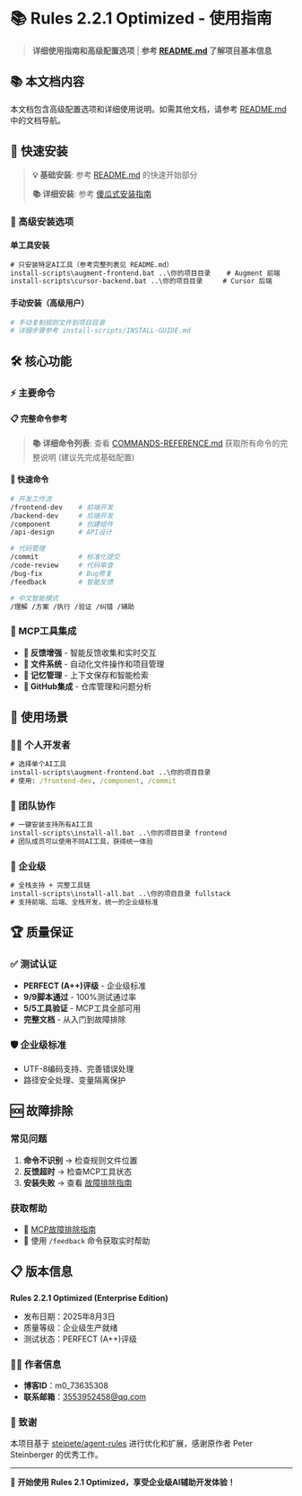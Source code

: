 # 📚 Rules 2.2.1 Optimized - 使用指南

> **详细使用指南和高级配置选项** | **参考 [README.md](README.md) 了解项目基本信息**

## 📚 本文档内容

本文档包含高级配置选项和详细使用说明。如需其他文档，请参考 [README.md](README.md) 中的文档导航。

## 🚀 快速安装

> **💡 基础安装**: 参考 [README.md](README.md) 的快速开始部分
>
> **📚 详细安装**: 参考 [傻瓜式安装指南](install-scripts/INSTALL-GUIDE.md)
### 🎯 高级安装选项

#### 单工具安装
```cmd
# 只安装特定AI工具（参考完整列表见 README.md）
install-scripts\augment-frontend.bat ..\你的项目目录    # Augment 前端
install-scripts\cursor-backend.bat ..\你的项目目录     # Cursor 后端
```

#### 手动安装（高级用户）
```bash
# 手动复制规则文件到项目目录
# 详细步骤参考 install-scripts/INSTALL-GUIDE.md
```

## 🛠️ 核心功能

### ⚡ 主要命令

#### 📋 完整命令参考

> **📚 详细命令列表**: 查看 [COMMANDS-REFERENCE.md](COMMANDS-REFERENCE.md) 获取所有命令的完整说明 (建议先完成基础配置)


#### 🎯 快速命令
```bash
# 开发工作流
/frontend-dev    # 前端开发
/backend-dev     # 后端开发
/component       # 创建组件
/api-design      # API设计

# 代码管理
/commit          # 标准化提交
/code-review     # 代码审查
/bug-fix         # Bug修复
/feedback        # 智能反馈

# 中文智能模式
/理解 /方案 /执行 /验证 /纠错 /辅助
```

### 🔧 MCP工具集成
- **💬 反馈增强** - 智能反馈收集和实时交互
- **📁 文件系统** - 自动化文件操作和项目管理
- **🧠 记忆管理** - 上下文保存和智能检索
- **🐙 GitHub集成** - 仓库管理和问题分析

## 🎯 使用场景

### 👨‍💻 个人开发者
```cmd
# 选择单个AI工具
install-scripts\augment-frontend.bat ..\你的项目目录
# 使用: /frontend-dev, /component, /commit
```

### 👥 团队协作
```cmd
# 一键安装支持所有AI工具
install-scripts\install-all.bat ..\你的项目目录 frontend
# 团队成员可以使用不同AI工具，获得统一体验
```

### 🏢 企业级
```cmd
# 全栈支持 + 完整工具链
install-scripts\install-all.bat ..\你的项目目录 fullstack
# 支持前端、后端、全栈开发，统一的企业级标准
```

## 🏆 质量保证

### ✅ 测试认证
- **PERFECT (A++)评级** - 企业级标准
- **9/9脚本通过** - 100%测试通过率
- **5/5工具验证** - MCP工具全部可用
- **完整文档** - 从入门到故障排除

### 🛡️ 企业级标准
- UTF-8编码支持、完善错误处理
- 路径安全处理、变量隔离保护

## 🆘 故障排除

### 常见问题
1. **命令不识别** → 检查规则文件位置
2. **反馈超时** → 检查MCP工具状态
3. **安装失败** → 查看 [故障排除指南](docs/MCP-TROUBLESHOOTING-GUIDE.md)

### 获取帮助
- 📖 [MCP故障排除指南](docs/MCP-TROUBLESHOOTING-GUIDE.md)
- 🤖 使用 `/feedback` 命令获取实时帮助

## 📋 版本信息

**Rules 2.2.1 Optimized (Enterprise Edition)**
- 发布日期：2025年8月3日
- 质量等级：企业级生产就绪
- 测试状态：PERFECT (A++)评级

### 👨‍💻 作者信息
- **博客ID**：m0_73635308
- **联系邮箱**：3553952458@qq.com

### 🙏 致谢
本项目基于 [steipete/agent-rules](https://github.com/steipete/agent-rules) 进行优化和扩展，感谢原作者 Peter Steinberger 的优秀工作。

---
🎉 **开始使用 Rules 2.1 Optimized，享受企业级AI辅助开发体验！**
